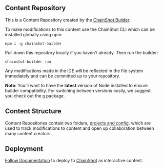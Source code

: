 ## Content Repository

This is a Content Repository created by the [ChainShot Builder](https://github.com/ChainShot/Builder).

To make modifications to this content use the ChainShot CLI which can be installed globally using npm:

```
npm i -g chainshot-builder
```

Pull down this repository locally if you haven't already. Then run the builder:

```
chainshot-builder run
```

Any modifications made in the IDE will be reflected in the file system immediately and can be
committed up to your repository.

**Note:** You'll want to have the **latest** version of Node installed to ensure
builder compatibility. For switching between versions easily, we suggest you check
out the [n](https://www.npmjs.com/package/n) package.

## Content Structure

Content Repositories contain two folders, [projects and config](https://chainshotbuilder.readthedocs.io/en/latest/content.html#structure), which are used to track modifications to content and open up collaboration between many content creators.

## Deployment

[Follow Documentation](https://chainshotbuilder.readthedocs.io/en/latest/building_new_content.html#start-editing) to deploy to [ChainShot](https://www.chainshot.com/) as interactive content.
